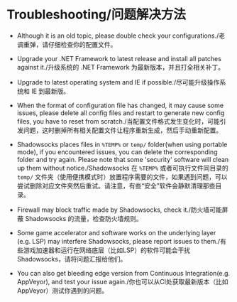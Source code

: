 # Troubleshooting/问题解决方法

* Although it is an old topic, please double check your configurations./老调重弹，请仔细检查你的配置文件。

* Upgrade your .NET Framework to latest release and install all patches against it./升级系统的 .NET Framework 为最新版本，并且打全相关补丁。

* Upgrade to latest operating system and IE if possible./尽可能升级操作系统和 IE 到最新版。

* When the format of configuration file has changed, it may cause some issues, please delete all config files and restart to generate new config files, you have to reset from scratch./当配置文件格式发生变化时，可能引发问题，这时删掉所有相关配置文件让程序重新生成，然后手动重新配置。

* Shadowsocks places files in `%TEMP%` or `temp/` folder(when using portable mode), if you encountered issues, you can delete the corresponding folder and try again. Please note that some 'security' software will clean up them without notice./Shadowsocks 在 `%TEMP%` 或者可执行文件同目录的 `temp/` 文件夹（使用便携模式时）放置程序需要的文件，如果遇到问题，可以尝试删除对应文件夹然后重试。请注意，有些“安全”软件会静默清理那些目录。

* Firewall may block traffic made by Shadowsocks, check it./防火墙可能屏蔽 Shadowsocks 的流量，检查防火墙规则。

* Some game accelerator and software works on the underlying layer (e.g. LSP) may interfere Shadowsocks, please report issues to them./有些游戏加速器和运行在网络底层（比如LSP）的软件可能会干扰 Shadowsocks，请将问题汇报给他们。

* You can also get bleeding edge version from Continuous Integration(e.g. AppVeyor), and test your issue again./你也可以从CI处获取最新版本（比如 AppVeyor）测试你遇到的问题。
